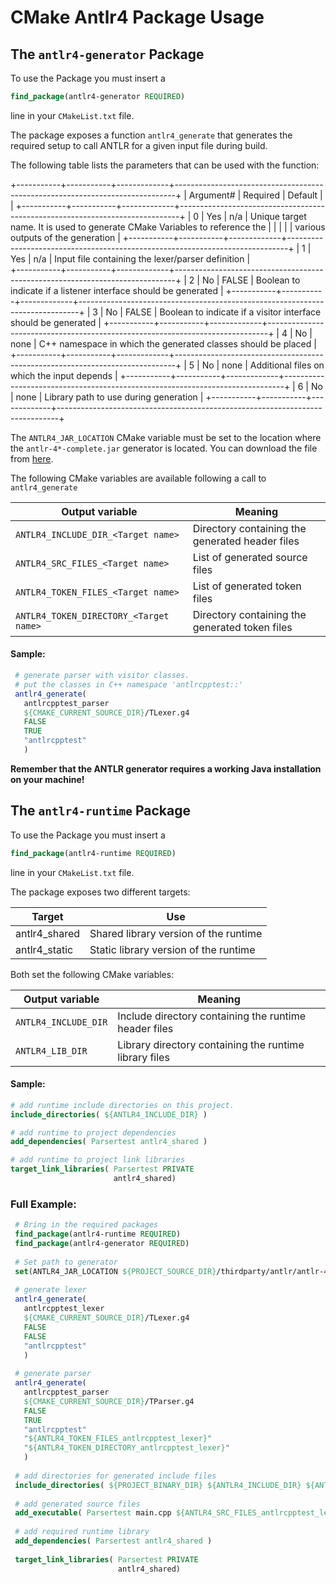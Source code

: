 # CMake Antlr4 Package Usage

## The `antlr4-generator` Package

To use the Package you must insert a 
```cmake
find_package(antlr4-generator REQUIRED)
```
line in your `CMakeList.txt` file.

The package exposes a function `antlr4_generate` that generates the required setup to call ANTLR for a 
given input file during build.

The following table lists the parameters that can be used with the function:
 
+-----------+-----------+-------------+------------------------------------------------------------------------------+
| Argument# | Required  | Default     |                                                                              |
+-----------+-----------+-------------+------------------------------------------------------------------------------+
|     0     |   Yes     |    n/a      | Unique target name. It is used to generate CMake Variables to reference the  |
|           |           |             | various outputs of the generation                                            |
+-----------+-----------+-------------+------------------------------------------------------------------------------+
|      1      |   Yes     |    n/a      | Input file containing the lexer/parser definition            |  
+-----------+-----------+-------------+------------------------------------------------------------------------------+
|     2     |    No     |    FALSE    | Boolean to indicate if a listener interface should be generated              |
+-----------+-----------+-------------+------------------------------------------------------------------------------+
|     3     |    No     |    FALSE    | Boolean to indicate if a visitor interface should be generated               |
+-----------+-----------+-------------+------------------------------------------------------------------------------+
|     4     |    No     |    none     | C++ namespace in which the generated classes should be placed                |
+-----------+-----------+-------------+------------------------------------------------------------------------------+
|     5     |    No     |    none     | Additional files on which the input depends                                  |
+-----------+-----------+-------------+------------------------------------------------------------------------------+
|     6     |    No     |    none     | Library path to use during generation                                        |
+-----------+-----------+-------------+------------------------------------------------------------------------------+

The `ANTLR4_JAR_LOCATION` CMake variable must be set to the location where the `antlr-4*-complete.jar` generator is located.
You can download the file from [here](http://www.antlr.org/download.html).

The following CMake variables are available following a call to `antlr4_generate`

Output variable  | Meaning
---|---
`ANTLR4_INCLUDE_DIR_<Target name>`       | Directory containing the generated header files
`ANTLR4_SRC_FILES_<Target name>`         | List of generated source files
`ANTLR4_TOKEN_FILES_<Target name>`       | List of generated token files
`ANTLR4_TOKEN_DIRECTORY_<Target name>`  | Directory containing the generated token files

#### Sample:
```cmake
 # generate parser with visitor classes.
 # put the classes in C++ namespace 'antlrcpptest::'
 antlr4_generate( 
   antlrcpptest_parser
   ${CMAKE_CURRENT_SOURCE_DIR}/TLexer.g4
   FALSE
   TRUE
   "antlrcpptest"
   )
```

**Remember that the ANTLR generator requires a working Java installation on your machine!**

## The `antlr4-runtime` Package

To use the Package you must insert a 
```cmake
find_package(antlr4-runtime REQUIRED)
```
line in your `CMakeList.txt` file.

The package exposes two different targets:

Target|Use
--|--
antlr4_shared|Shared library version of the runtime
antlr4_static|Static library version of the runtime

Both set the following CMake variables:

Output variable  | Meaning
---|---
`ANTLR4_INCLUDE_DIR` | Include directory containing the runtime header files
`ANTLR4_LIB_DIR`      | Library directory containing the runtime library files

#### Sample:
```cmake
# add runtime include directories on this project.
include_directories( ${ANTLR4_INCLUDE_DIR} )

# add runtime to project dependencies
add_dependencies( Parsertest antlr4_shared )

# add runtime to project link libraries
target_link_libraries( Parsertest PRIVATE 
                       antlr4_shared)
```

### Full Example:
```cmake
 # Bring in the required packages
 find_package(antlr4-runtime REQUIRED)
 find_package(antlr4-generator REQUIRED)
 
 # Set path to generator
 set(ANTLR4_JAR_LOCATION ${PROJECT_SOURCE_DIR}/thirdparty/antlr/antlr-4.7.1-complete.jar)
 
 # generate lexer
 antlr4_generate( 
   antlrcpptest_lexer
   ${CMAKE_CURRENT_SOURCE_DIR}/TLexer.g4
   FALSE
   FALSE
   "antlrcpptest"
   )
 
 # generate parser
 antlr4_generate( 
   antlrcpptest_parser
   ${CMAKE_CURRENT_SOURCE_DIR}/TParser.g4
   FALSE
   TRUE
   "antlrcpptest"
   "${ANTLR4_TOKEN_FILES_antlrcpptest_lexer}"
   "${ANTLR4_TOKEN_DIRECTORY_antlrcpptest_lexer}"
   )
 
 # add directories for generated include files
 include_directories( ${PROJECT_BINARY_DIR} ${ANTLR4_INCLUDE_DIR} ${ANTLR4_INCLUDE_DIR_antlrcpptest_lexer} ${ANTLR4_INCLUDE_DIR_antlrcpptest_parser} )
 
 # add generated source files
 add_executable( Parsertest main.cpp ${ANTLR4_SRC_FILES_antlrcpptest_lexer} ${ANTLR4_SRC_FILES_antlrcpptest_parser} )
 
 # add required runtime library
 add_dependencies( Parsertest antlr4_shared )
 
 target_link_libraries( Parsertest PRIVATE 
                        antlr4_shared)
 
```
 